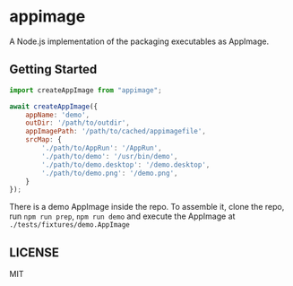 # appimage

A Node.js implementation of the packaging executables as AppImage.

## Getting Started

```js
import createAppImage from "appimage";

await createAppImage({
    appName: 'demo',
    outDir: '/path/to/outdir',
    appImagePath: '/path/to/cached/appimagefile',
    srcMap: {
        './path/to/AppRun': '/AppRun',
        './path/to/demo': '/usr/bin/demo',
        './path/to/demo.desktop': '/demo.desktop',
        './path/to/demo.png': '/demo.png',
    }
});
```

There is a demo AppImage inside the repo. To assemble it, clone the repo, run `npm run prep`, `npm run demo` and execute the AppImage at `./tests/fixtures/demo.AppImage`

## LICENSE

MIT
